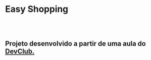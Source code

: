 <h1>Easy Shopping</h1>
<br>
<br>
<h2>Projeto desenvolvido a partir de uma aula do <a href="https://rodolfomori.com.br/devclub">DevClub.</a></h2>
